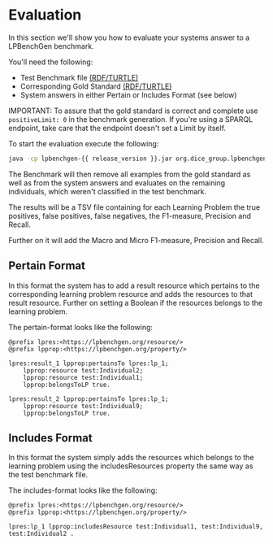 # Evaluation

In this section we'll show you how to evaluate your systems answer to a LPBenchGen benchmark. 

You'll need the following:

* Test Benchmark file [(RDF/TURTLE)](../../Underlying-Model/Output-Formats/#rdfturtle)
* Corresponding Gold Standard [(RDF/TURTLE)](../../Underlying-Model/Output-Formats/#rdfturtle)
* System answers in either Pertain or Includes Format (see below)

IMPORTANT: To assure that the gold standard is correct and complete use `positiveLimit: 0` in the benchmark generation.
If you're using a SPARQL endpoint, take care that the endpoint doesn't set a Limit by itself.

To start the evaluation execute the following:

```bash
java -cp lpbenchgen-{{ release_version }}.jar org.dice_group.lpbenchgen.Evaluation (--pertain-format | --includes-format) GOLD_STANDARD.ttl TEST_BENCHMARK.ttl SYSTEM_ANSWERS.ttl OUTPUT_REPORT_FILE.tsv
```

The Benchmark will then remove all examples from the gold standard as well as from the system answers and evaluates on the remaining individuals, which weren't classified in the test benchmark.

The results will be a TSV file containing for each Learning Problem the true positives, false positives, false negatives, the F1-measure, Precision and Recall.

Further on it will add the Macro and Micro F1-measure, Precision and Recall.

## Pertain Format

In this format the system has to add a result resource which pertains to the corresponding learning problem resource
and adds the resources to that result resource. 
Further on setting a Boolean if the resources belongs to the learning problem.

The pertain-format looks like the following:

```
@prefix lpres:<https://lpbenchgen.org/resource/>
@prefix lpprop:<https://lpbenchgen.org/property/>

lpres:result_1 lpprop:pertainsTo lpres:lp_1;
    lpprop:resource test:Individual2;
    lpprop:resource test:Individual1;
	lpprop:belongsToLP true.

lpres:result_2 lpprop:pertainsTo lpres:lp_1;
	lpprop:resource test:Individual9;
	lpprop:belongsToLP true.
```



## Includes Format

In this format the system simply adds the resources which belongs to the learning problem using the includesResources property the same way as the test benchmark file.

The includes-format looks like the following:

```
@prefix lpres:<https://lpbenchgen.org/resource/>
@prefix lpprop:<https://lpbenchgen.org/property/>

lpres:lp_1 lpprop:includesResource test:Individual1, test:Individual9, test:Individual2 .
```